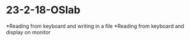 # 23-2-18-OSlab
 *Reading from keyboard and writing in a file
 *Reading from keyboard and display on monitor
